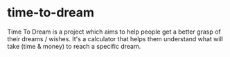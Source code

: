 # time-to-dream
Time To Dream is a project which aims to help people get a better grasp of their dreams / wishes. It's a calculator that helps them understand what will take (time &amp; money) to reach a specific dream.
